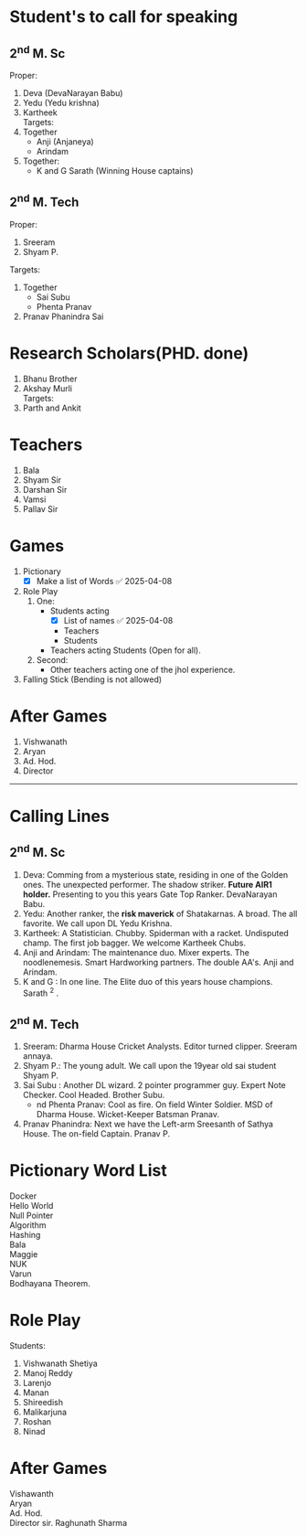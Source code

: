 # Student's to call for speaking

## 2<sup>nd</sup> M. Sc

Proper:
1. Deva (DevaNarayan Babu)
2. Yedu (Yedu krishna)
3. Kartheek  
Targets:
4. Together
	- Anji (Anjaneya)
	- Arindam
5. Together:
	- K and G Sarath (Winning House captains)

## 2<sup>nd</sup> M. Tech

Proper:
1. Sreeram
2. Shyam P.

Targets:
1. Together
	- Sai Subu
	- Phenta Pranav
2. Pranav Phanindra Sai

# Research Scholars(PHD. done)

1. Bhanu Brother
2. Akshay Murli  
Targets:
3. Parth and Ankit

# Teachers

1. Bala
2. Shyam Sir
3. Darshan Sir
4. Vamsi
5. Pallav Sir

# Games

1. Pictionary
	- [x] Make a list of Words ✅ 2025-04-08
2. Role Play
	1. One:
		- Students acting
			- [x] List of names ✅ 2025-04-08
			- Teachers
			- Students
		- Teachers acting Students (Open for all).
	2. Second:
		- Other teachers acting one of the jhol experience.
3. Falling Stick (Bending is not allowed)

# After Games

1. Vishwanath
2. Aryan
3. Ad. Hod.
4. Director

---

# Calling Lines

## 2<sup>nd</sup> M. Sc

1. Deva: Comming from a mysterious state, residing in one of the Golden ones. The unexpected performer. The shadow striker. **Future AIR1 holder.** Presenting to you this years Gate Top Ranker. DevaNarayan Babu.
2. Yedu: Another ranker, the **risk maverick** of Shatakarnas. A broad. The all favorite. We call upon DL Yedu Krishna.
3. Kartheek: A Statistician. Chubby. Spiderman with a racket. Undisputed champ. The first job bagger. We welcome Kartheek Chubs.
4. Anji and Arindam: The maintenance duo. Mixer experts. The noodlenemesis. Smart Hardworking partners. The double AA's. Anji and Arindam.
5. K and G : In one line. The Elite duo of this years house champions. Sarath <sup>2</sup> .

## 2<sup>nd</sup> M. Tech

1. Sreeram: Dharma House Cricket Analysts. Editor turned clipper. Sreeram annaya.
2. Shyam P.: The young adult. We call upon the 19year old sai student Shyam P.
3. Sai Subu : Another DL wizard. 2 pointer programmer guy. Expert Note Checker. Cool Headed. Brother Subu.
	- nd Phenta Pranav: Cool as fire. On field Winter Soldier. MSD of Dharma House. Wicket-Keeper Batsman Pranav.
4. Pranav Phanindra: Next we have the Left-arm Sreesanth of Sathya House. The on-field Captain. Pranav P.

# Pictionary Word List

Docker  
Hello World  
Null Pointer  
Algorithm  
Hashing  
Bala  
Maggie  
NUK  
Varun  
Bodhayana Theorem.

# Role Play

Students:
1. Vishwanath Shetiya
2. Manoj Reddy
3. Larenjo
4. Manan
5. Shireedish
6. Malikarjuna
7. Roshan
8. Ninad

# After Games

Vishawanth  
Aryan  
Ad. Hod.  
Director sir. Raghunath Sharma
